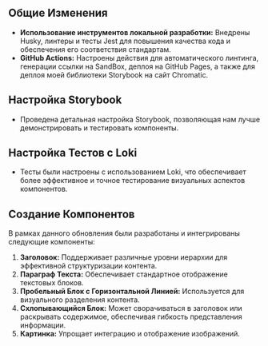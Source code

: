 ## Общие Изменения

- **Использование инструментов локальной разработки:** Внедрены Husky, линтеры и тесты Jest для повышения качества кода и обеспечения его соответствия стандартам.
- **GitHub Actions:** Настроены действия для автоматического линтинга, генерации ссылки на SandBox, деплоя на GitHub Pages, а также для деплоя моей библиотеки Storybook на сайт Chromatic.

## Настройка Storybook
- Проведена детальная настройка Storybook, позволяющая нам лучше демонстрировать и тестировать компоненты.

## Настройка Тестов с Loki
- Тесты были настроены с использованием Loki, что обеспечивает более эффективное и точное тестирование визуальных аспектов компонентов.

## Создание Компонентов
В рамках данного обновления были разработаны и интегрированы следующие компоненты:

1. **Заголовок:** Поддерживает различные уровни иерархии для эффективной структуризации контента.
2. **Параграф Текста:** Обеспечивает стандартное отображение текстовых блоков.
3. **Пробельный Блок с Горизонтальной Линией:** Используется для визуального разделения контента.
4. **Схлопывающийся Блок:** Может сворачиваться в заголовок или раскрывать содержимое, обеспечивая гибкость представления информации.
5. **Картинка:** Упрощает интеграцию и отображение изображений.
